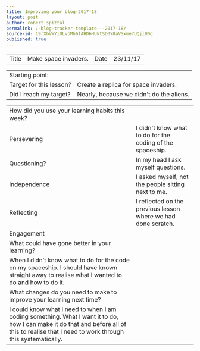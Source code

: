 ```yaml
---
title: Improving your blog-2017-18
layout: post
author: robert.spittal
permalink: /-blog-tracker-template---2017-18/
source-id: 19rXbVWYiOLvoMh6fAHD6HUktSD0Y8aVSxme7UQjlU0g
published: true
---
```

<table>
  <tr>
    <td>Title</td>
    <td>Make space invaders.</td>
    <td>Date</td>
    <td>23/11/17</td>
  </tr>
</table>


<table>
  <tr>
    <td>Starting point:</td>
    <td></td>
  </tr>
  <tr>
    <td>Target for this lesson?</td>
    <td>Create a replica for space invaders.</td>
  </tr>
  <tr>
    <td>Did I reach my target? </td>
    <td>Nearly, because we didn't do the aliens.</td>
  </tr>
</table>


<table>
  <tr>
    <td>How did you use your learning habits this week?</td>
    <td></td>
  </tr>
  <tr>
    <td>Persevering</td>
    <td>I didn't know what to do for the coding of the spaceship.</td>
  </tr>
  <tr>
    <td>Questioning?</td>
    <td>In my head I ask myself questions.</td>
  </tr>
  <tr>
    <td>Independence</td>
    <td>I asked myself, not the people sitting next to me.</td>
  </tr>
  <tr>
    <td>Reflecting</td>
    <td>I reflected on the previous lesson where we had done scratch.</td>
  </tr>
  <tr>
    <td>Engagement</td>
    <td></td>
  </tr>
  <tr>
    <td>What could have gone better in your learning?</td>
    <td></td>
  </tr>
  <tr>
    <td>When I didn’t know what to do for the code on my spaceship. I should have known straight away to realise what I wanted to do and how to do it. </td>
    <td></td>
  </tr>
  <tr>
    <td>What changes do you need to make to improve your learning next time?</td>
    <td></td>
  </tr>
  <tr>
    <td>I could know what I need to when I am coding something. What I want it to do, how I can make it do that and before all of this to realise that I need to work through this systematically.</td>
    <td></td>
  </tr>
</table>


